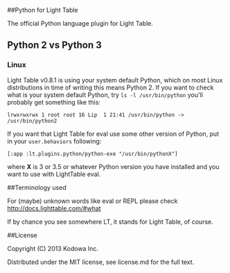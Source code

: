 ##Python for Light Table

The official Python language plugin for Light Table.

## Python 2 vs Python 3
### Linux

Light Table v0.8.1 is using your system default Python, which on most Linux distributions in time of writing this means Python 2.
If you want to check what is your system default Python, try ```ls -l /usr/bin/python``` you'll probably get something like this:

    lrwxrwxrwx 1 root root 16 Lip  1 21:41 /usr/bin/python -> /usr/bin/python2

If you want that Light Table for eval use some other version of Python, put in your ```user.behaviors``` following:

    [:app :lt.plugins.python/python-exe "/usr/bin/pythonX"]

where **X** is 3 or 3.5 or whatever Python version you have installed and you want to use with LightTable eval.

##Terminology used

For (maybe) unknown words like eval or REPL please check http://docs.lighttable.com/#what

If by chance you see somewhere LT, it stands for Light Table, of course.


##License

Copyright (C) 2013 Kodowa Inc.

Distributed under the MIT license, see license.md for the full text.
